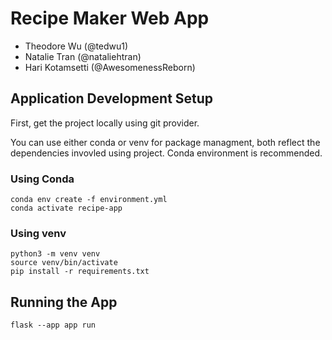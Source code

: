 # Recipe Maker Web App
- Theodore Wu (@tedwu1)
- Natalie Tran (@nataliehtran)
- Hari Kotamsetti (@AwesomenessReborn)

## Application Development Setup

First, get the project locally using git provider. 

You can use either conda or venv for package managment, both reflect the dependencies invovled using project. Conda environment is recommended. 

### Using Conda
```
conda env create -f environment.yml
conda activate recipe-app
```

### Using venv
```
python3 -m venv venv
source venv/bin/activate
pip install -r requirements.txt
```

## Running the App

```
flask --app app run
```